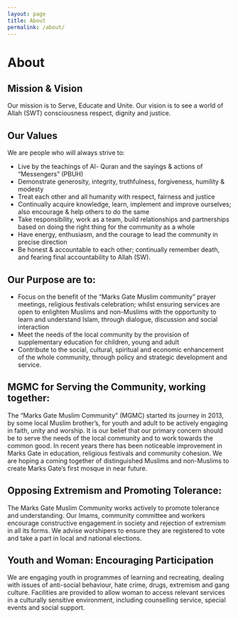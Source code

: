 ```yaml
---
layout: page
title: About
permalink: /about/
---
```

# About
## Mission & Vision
Our mission is to Serve, Educate and Unite.
Our vision is to see a world of Allah (SWT) consciousness respect, dignity and justice.


## Our Values

We are people who will always strive to:
- Live by the teachings of Al- Quran and the sayings & actions of “Messengers” (PBUH)
- Demonstrate generosity, integrity, truthfulness, forgiveness, humility & modesty
- Treat each other and all humanity with respect, fairness and justice
- Continually acquire knowledge, learn, implement and improve ourselves; also encourage & help others to do the same
- Take responsibility, work as a team, build relationships and partnerships based on doing the right thing for the community as a whole
- Have energy, enthusiasm, and the courage to lead the community in precise direction
- Be honest & accountable to each other; continually remember death, and fearing final accountability to Allah (SW).

## Our Purpose are to:

- Focus on the benefit of the “Marks Gate Muslim community” prayer meetings, religious festivals celebration; whilst ensuring services are open to enlighten Muslims and non-Muslims with the opportunity to learn and understand Islam, through dialogue, discussion and social interaction
- Meet the needs of the local community by the provision of supplementary education for children, young and adult
- Contribute to the social, cultural, spiritual and economic enhancement of the whole community, through policy and strategic development and service.

## MGMC for Serving the Community, working together:

The “Marks Gate Muslim Community” (MGMC) started its journey in 2013, by some local Muslim brother’s, for youth and adult to be actively engaging in faith, unity and worship. It is our belief that our primary concern should be to serve the needs of the local community and to work towards the common good. In recent years there has been noticeable improvement in Marks Gate in education, religious festivals and community cohesion. We are hoping a coming together of distinguished Muslims and non-Muslims to create Marks Gate’s first mosque in near future.


## Opposing Extremism and Promoting Tolerance:

The Marks Gate Muslim Community works actively to promote tolerance and understanding. Our Imams, community committee and workers encourage constructive engagement in society and rejection of extremism in all its forms. We advise worshipers to ensure they are registered to vote and take a part in local and national elections.


## Youth and Woman: Encouraging Participation

We are engaging youth in programmes of learning and recreating, dealing with issues of anti-social behaviour, hate crime, drugs, extremism and gang culture. Facilities are provided to allow woman to access relevant services in a culturally sensitive environment, including counselling service, special events and social support.

